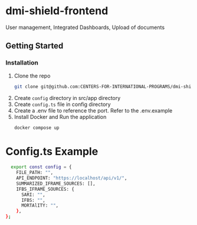 # dmi-shield-frontend
User management, Integrated Dashboards, Upload of documents


## Getting Started

### Installation

1. Clone the repo
    ```sh
    git clone git@github.com:CENTERS-FOR-INTERNATIONAL-PROGRAMS/dmi-shield-frontend.git
    ```
2. Create `config` directory in src/app directory
3. Create `config.ts` file in config directory
4. Create a .env file to reference the port. Refer to the .env.example
4. Install Docker and Run the application
    ```sh
    docker compose up
    ```

# Config.ts Example
  ```sh
    export const config = {
      FILE_PATH: "",
      API_ENDPOINT: "https://localhost/api/v1/",
      SUMMARIZED_IFRAME_SOURCES: [],
      IFBS_IFRAME_SOURCES: {
        SARI: "",
        IFBS: "",
        MORTAlITY: "",
      },
};
  ```


